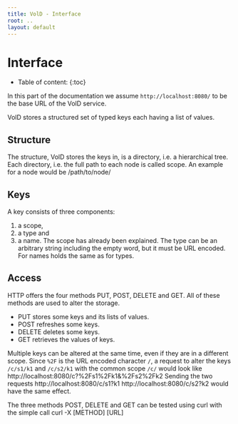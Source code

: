 ```yaml
---
title: VolD - Interface
root: ..
layout: default
---
```



Interface
=========

* Table of content:
{:toc}

In this part of the documentation we assume `http://localhost:8080/` to be the base URL of the VolD service.

VolD stores a structured set of typed keys each having a list of values.

Structure
---------

The structure, VolD stores the keys in, is a directory, i.e. a hierarchical tree.
Each directory, i.e. the full path to each node is called scope.
An example for a node would be
    /path/to/node/

Keys
----

A key consists of three components:
1. a scope,
2. a type and
3. a name.
The scope has already been explained.
The type can be an arbitrary string including the empty word, but it must be URL encoded.
For names holds the same as for types.

Access
------

HTTP offers the four methods PUT, POST, DELETE and GET.
All of these methods are used to alter the storage.
* PUT stores some keys and its lists of values.
* POST refreshes some keys.
* DELETE deletes some keys.
* GET retrieves the values of keys.

Multiple keys can be altered at the same time, even if they are in a different scope.
Since `%2F` is the URL encoded character `/`, a request to alter the keys `/c/s1/k1`
and `/c/s2/k1` with the common scope `/c/` would look like
    http://localhost:8080/c?%2Fs1%2Fk1&%2Fs2%2Fk2
Sending the two requests
    http://localhost:8080/c/s1?k1
    http://localhost:8080/c/s2?k2
would have the same effect.

The three methods POST, DELETE and GET can be tested using curl with the simple call
    curl -X [METHOD] [URL]

